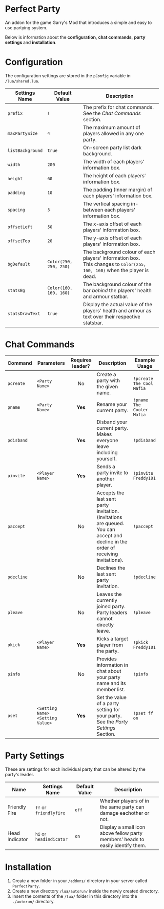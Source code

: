 # Perfect Party

An addon for the game Garry's Mod that introduces a simple and easy to use partying system.

Below is information about the **configuration**, **chat commands**, **party settings** and **installation**.

# Configuration

The configuration settings are stored in the `pConfig` variable in `/lua/shared.lua`.

| Settings Name | Default Value | Description |
|-|-|-|
| `prefix` | `!` | The prefix for chat commands. See the *Chat Commands* section. |
| `maxPartySize` | `4` | The maximum amount of players allowed in any one party. |
| `listBackground` | `true` | On-screen party list dark background. |
| `width` | `200` | The width of each players' information box. |
| `height` | `60` | The height of each players' information box. |
| `padding` | `10` | The padding (Inner margin) of each players' information box. |
| `spacing` | `5` | The vertical spacing in-between each players' information box. |
| `offsetLeft` | `50` | The x-axis offset of each players' information box. |
| `offsetTop` | `20` | The y-axis offset of each players' information box. |
| `bgDefault` | `Color(250, 250, 250)` | The background colour of each players' information box.<br>This changes to `Color(255, 160, 160)` when the player is dead. |
| `statsBg` | `Color(160, 160, 160)` | The background colour of the bar *behind* the players' health and armour statbar. |
| `statsDrawText` | `true` | Display the actual value of the players' health and armour as text over their respective statsbar. |

# Chat Commands

| Command | Parameters  | Requires leader? | Description | Example Usage |
|-|-|:-:|-|-|
| `pcreate` | `<Party Name>` | No | Create a party with the given name. | `!pcreate The Cool Mafia` |
| `pname` | `<Party Name>` | **Yes** | Rename your current party. | `!pname The Cooler Mafia` |
| `pdisband` | | **Yes** | Disband your current party. Makes everyone leave including yourself. | `!pdisband` |
| `pinvite` | `<Player Name>` | **Yes** | Sends a party invite to another player. | `!pinvite Freddy101` |
| `paccept` | | No | Accepts the last sent party invitation.<br>(Invitations are queued. You can accept and decline in the order of receiving invitations). | `!paccept` |
| `pdecline` | | No | Declines the last sent party invitation. | `!pdecline` |
| `pleave` | | No | Leaves the currently joined party. Party leaders cannot directly leave. | `!pleave` |
| `pkick` | `<Player Name>` | **Yes** | Kicks a target player from the party. | `!pkick Freddy101` |
| `pinfo` | | No | Provides information in chat about your party name and its member list. | `!pinfo` |
| `pset` | `<Setting Name> <Setting Value>` | **Yes** | Set the value of a party setting for your party.<br>See the *Party Settings* Section. | `!pset ff on` |

# Party Settings

These are settings for each individual party that can be altered by the party's leader.

| Name | Settings Name | Default Value | Description |
|-|-|-|-|
| Friendly Fire | `ff` or `friendlyfire` | `off` | Whether players of in the same party can damage eachother or not. |
| Head Indicator | `hi` or `headindicator` | `on` | Display a small icon above fellow party members' heads to easily identify them. |

# Installation

1. Create a new folder in your `/addons/` directory in your server called `PerfectParty`.
2. Create a new directory `/lua/autorun/` inside the newly created directory.
3. Insert the contents of the `/lua/` folder in this directory into the `./autorun/` directory.
